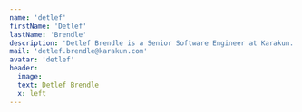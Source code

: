 ```yaml
---
name: 'detlef'
firstName: 'Detlef'
lastName: 'Brendle'
description: 'Detlef Brendle is a Senior Software Engineer at Karakun. He has many years of experience in agile software development, especially with Java. He has worked as a DevOps engineer for several years and has deep know-how in deployment, containerisation and monitoring. Recently, he has also been able to gain knowledge with React.' 
mail: 'detlef.brendle@karakun.com'
avatar: 'detlef'
header:
  image: 
  text: Detlef Brendle
  x: left
---
```

